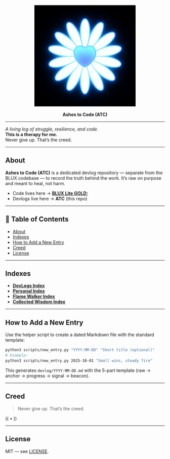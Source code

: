 <div align="center">

  <img src="assets/daisy.jpg" alt="Ashes to Code Banner" width="320" />

  <br/>

  <b>Ashes to Code (ATC)</b>

</div>

---


_A living log of struggle, resilience, and code._  
**This is a therapy for me.**  
Never give up. That’s the creed.

---

## About
**Ashes to Code (ATC)** is a dedicated devlog repository — separate from the BLUX codebase —
to record the truth behind the work. It’s raw on purpose and meant to heal, not harm.

- Code lives here → **[BLUX Lite GOLD:](https://github.com/Justadudeinspace/blux-lite)**
- Devlogs live here → **ATC** (this repo)

---

## 📑 Table of Contents
- [About](#about)
- [Indexes](#indexes)
- [How to Add a New Entry](#how-to-add-a-new-entry)
- [Creed](#creed)
- [License](#license)

---

## Indexes
- **[DevLogs Index](devlog/README.md)**
- **[Personal Index](personal/README.md)**
- **[Flame Walker Index](flame_walker/README.md)**
- **[Collected Wisdom Index](collected_wisdom/README.md)**

---

## How to Add a New Entry
Use the helper script to create a dated Markdown file with the standard template:

```bash
python3 scripts/new_entry.py "YYYY-MM-DD" "Short title (optional)"
# Example:
python3 scripts/new_entry.py 2025-10-01 "Small wins, steady fire"
```

This generates `devlog/YYYY-MM-DD.md` with the 5-part template (raw → anchor → progress → signal → beacon).

---

## Creed
> Never give up. That’s the creed.

(( • ))

---

## License
MIT — see [LICENSE](LICENSE).
